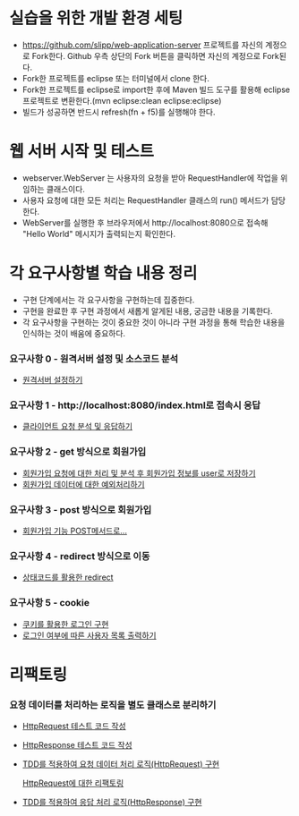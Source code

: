 # 실습을 위한 개발 환경 세팅
* https://github.com/slipp/web-application-server 프로젝트를 자신의 계정으로 Fork한다. Github 우측 상단의 Fork 버튼을 클릭하면 자신의 계정으로 Fork된다.
* Fork한 프로젝트를 eclipse 또는 터미널에서 clone 한다.
* Fork한 프로젝트를 eclipse로 import한 후에 Maven 빌드 도구를 활용해 eclipse 프로젝트로 변환한다.(mvn eclipse:clean eclipse:eclipse)
* 빌드가 성공하면 반드시 refresh(fn + f5)를 실행해야 한다.

# 웹 서버 시작 및 테스트
* webserver.WebServer 는 사용자의 요청을 받아 RequestHandler에 작업을 위임하는 클래스이다.
* 사용자 요청에 대한 모든 처리는 RequestHandler 클래스의 run() 메서드가 담당한다.
* WebServer를 실행한 후 브라우저에서 http://localhost:8080으로 접속해 "Hello World" 메시지가 출력되는지 확인한다.

# 각 요구사항별 학습 내용 정리
* 구현 단계에서는 각 요구사항을 구현하는데 집중한다. 
* 구현을 완료한 후 구현 과정에서 새롭게 알게된 내용, 궁금한 내용을 기록한다.
* 각 요구사항을 구현하는 것이 중요한 것이 아니라 구현 과정을 통해 학습한 내용을 인식하는 것이 배움에 중요하다. 

### 요구사항 0 - 원격서버 설정 및 소스코드 분석

- [원격서버 설정하기](https://github.com/TaeyeonRoyce/Next-step-practice/blob/master/web-application-server/personal_Log/01_원격%20서버.md)

### 요구사항 1 - http://localhost:8080/index.html로 접속시 응답

* [클라이언트 요청 분석 및 응답하기](https://github.com/TaeyeonRoyce/Next-step-practice/blob/master/web-application-server/personal_Log/02_index.html응답.md)

### 요구사항 2 - get 방식으로 회원가입
* [회원가입 요청에 대한 처리 및 분석 후 회원가입 정보를 user로 저장하기](https://github.com/TaeyeonRoyce/Next-step-practice/blob/master/web-application-server/personal_Log/03_회원가입(get).md)
* [회원가입 데이터에 대한 예외처리하기](https://github.com/TaeyeonRoyce/Next-step-practice/blob/master/web-application-server/personal_Log/04_회원데이터예외처리.md)

### 요구사항 3 - post 방식으로 회원가입
* [회원가입 기능 POST메서드로...](https://github.com/TaeyeonRoyce/Next-step-practice/blob/master/web-application-server/personal_Log/05_회원가입(post).md)

### 요구사항 4 - redirect 방식으로 이동
* [상태코드를 활용한 redirect](https://github.com/TaeyeonRoyce/Next-step-practice/blob/master/web-application-server/personal_Log/06_리다이렉트.md)

### 요구사항 5 - cookie
* [쿠키를 활용한 로그인 구현](https://github.com/TaeyeonRoyce/Next-step-practice/blob/master/web-application-server/personal_Log/07_로그인.md)
* [로그인 여부에 따른 사용자 목록 출력하기](https://github.com/TaeyeonRoyce/Next-step-practice/blob/master/web-application-server/personal_Log/08_사용자목록%20출력.md)

# 리팩토링

### 요청 데이터를 처리하는 로직을 별도 클래스로 분리하기

- [HttpRequest 테스트 코드 작성](https://github.com/TaeyeonRoyce/Next-step-practice/blob/master/web-application-server/src/test/java/webserver/HttpRequestTest.java)

- [HttpResponse 테스트 코드 작성](https://github.com/TaeyeonRoyce/Next-step-practice/blob/master/web-application-server/src/test/java/webserver/HttpResponseTest.java)

- [TDD를 적용하여 요청 데이터 처리 로직(HttpRequest) 구현](https://github.com/TaeyeonRoyce/Next-step-practice/blob/master/web-application-server/src/main/java/webserver/HttpRequest.java)

  [HttpRequest에 대한 리팩토링](https://github.com/TaeyeonRoyce/Next-step-practice/blob/master/web-application-server/personal_Log/09_HttpRequest%20리팩토링.md)

- [TDD를 적용하여 응답 처리 로직(HttpResponse) 구현](https://github.com/TaeyeonRoyce/Next-step-practice/blob/master/web-application-server/src/main/java/webserver/HttpResponse.java)

